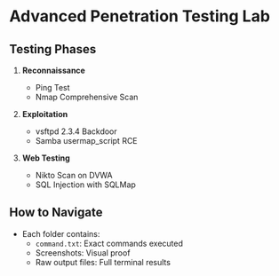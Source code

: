 # Advanced Penetration Testing Lab

## Testing Phases
1. **Reconnaissance**
   - Ping Test
   - Nmap Comprehensive Scan

2. **Exploitation**
   - vsftpd 2.3.4 Backdoor
   - Samba usermap_script RCE

3. **Web Testing**
   - Nikto Scan on DVWA
   - SQL Injection with SQLMap

## How to Navigate
- Each folder contains:
  - `command.txt`: Exact commands executed
  - Screenshots: Visual proof
  - Raw output files: Full terminal results



